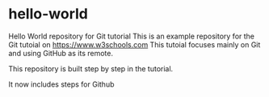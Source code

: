# hello-world
Hello World repository for Git tutorial
This is an example repository for the Git tutoial on https://www.w3schools.com
This tutoial focuses mainly on Git and using GitHub as its remote.

This repository is built step by step in the tutorial.





It now includes steps for Github
